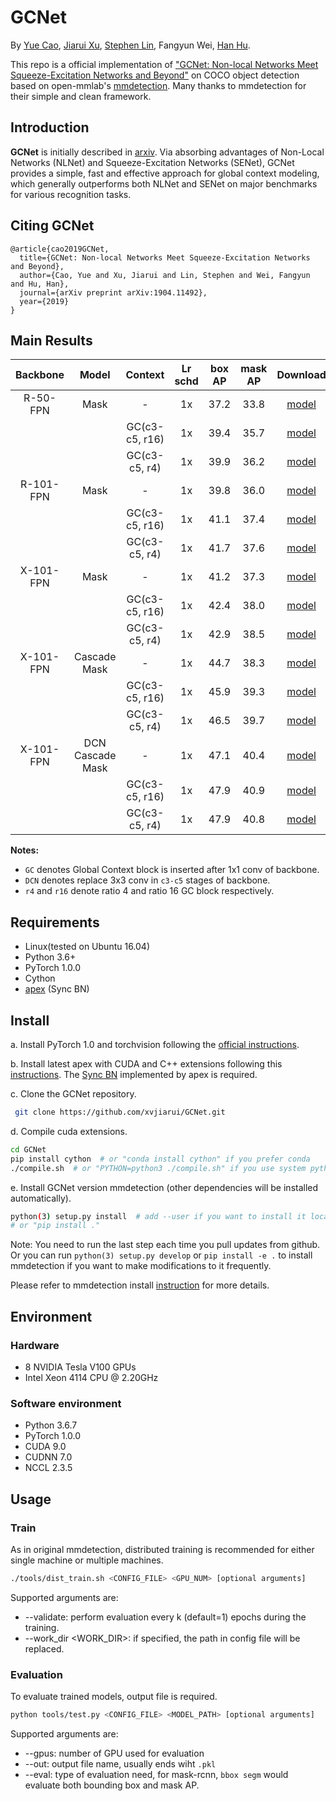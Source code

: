 # GCNet

By [Yue Cao](http://yue-cao.me), [Jiarui Xu](http://jerryxu.net), [Stephen Lin](https://scholar.google.com/citations?user=c3PYmxUAAAAJ&hl=en), Fangyun Wei, [Han Hu](https://sites.google.com/site/hanhushomepage/).

This repo is a official implementation of ["GCNet: Non-local Networks Meet Squeeze-Excitation Networks and Beyond"](https://arxiv.org/abs/1904.11492) on COCO object detection based on open-mmlab's [mmdetection](https://github.com/open-mmlab/mmdetection).
Many thanks to mmdetection for their simple and clean framework.

## Introduction

**GCNet** is initially described in [arxiv](https://arxiv.org/abs/1904.11492). Via absorbing advantages of Non-Local Networks (NLNet) and Squeeze-Excitation Networks (SENet),  GCNet provides a simple, fast and effective approach for global context modeling, which generally outperforms both NLNet and SENet on major benchmarks for various recognition tasks.

## Citing GCNet

```
@article{cao2019GCNet,
  title={GCNet: Non-local Networks Meet Squeeze-Excitation Networks and Beyond},
  author={Cao, Yue and Xu, Jiarui and Lin, Stephen and Wei, Fangyun and Hu, Han},
  journal={arXiv preprint arXiv:1904.11492},
  year={2019}
}
```

## Main Results

| Backbone  |      Model       |    Context     | Lr schd | box AP | mask AP | Download  |
| :-------: | :--------------: | :------------: | :-----: | :----: | :-----: | :-------: |
| R-50-FPN  |       Mask       |       -        |   1x    |  37.2  |  33.8   | [model]() |
|           |                  | GC(c3-c5, r16) |   1x    |  39.4  |  35.7   | [model]() |
|           |                  | GC(c3-c5, r4)  |   1x    |  39.9  |  36.2   | [model]() |
| R-101-FPN |       Mask       |       -        |   1x    |  39.8  |  36.0   | [model]() |
|           |                  | GC(c3-c5, r16) |   1x    |  41.1  |  37.4   | [model]() |
|           |                  | GC(c3-c5, r4)  |   1x    |  41.7  |  37.6   | [model]() |
| X-101-FPN |       Mask       |       -        |   1x    |  41.2  |  37.3   | [model]() |
|           |                  | GC(c3-c5, r16) |   1x    |  42.4  |  38.0   | [model]() |
|           |                  | GC(c3-c5, r4)  |   1x    |  42.9  |  38.5   | [model]() |
| X-101-FPN |   Cascade Mask   |       -        |   1x    |  44.7  |  38.3   | [model]() |
|           |                  | GC(c3-c5, r16) |   1x    |  45.9  |  39.3   | [model]() |
|           |                  | GC(c3-c5, r4)  |   1x    |  46.5  |  39.7   | [model]() |
| X-101-FPN | DCN Cascade Mask |       -        |   1x    |  47.1  |  40.4   | [model]() |
|           |                  | GC(c3-c5, r16) |   1x    |  47.9  |  40.9   | [model]() |
|           |                  | GC(c3-c5, r4)  |   1x    |  47.9  |  40.8   | [model]() |

**Notes:**

- `GC` denotes Global Context block is inserted after 1x1 conv of backbone. 
- `DCN` denotes replace 3x3 conv in `c3-c5` stages of backbone.
- `r4` and `r16` denote ratio 4 and ratio 16 GC block respectively. 

## Requirements

- Linux(tested on Ubuntu 16.04)
- Python 3.6+
- PyTorch 1.0.0
- Cython
- [apex](https://github.com/NVIDIA/apex) (Sync BN)

## Install

a. Install PyTorch 1.0 and torchvision following the [official instructions](https://pytorch.org/).

b. Install latest apex with CUDA and C++ extensions following this [instructions](https://github.com/NVIDIA/apex#quick-start). 
The [Sync BN](https://nvidia.github.io/apex/parallel.html#apex.parallel.SyncBatchNorm) implemented by apex is required.

c. Clone the GCNet repository. 

```bash
 git clone https://github.com/xvjiarui/GCNet.git 
```

d. Compile cuda extensions.

```bash
cd GCNet
pip install cython  # or "conda install cython" if you prefer conda
./compile.sh  # or "PYTHON=python3 ./compile.sh" if you use system python3 without virtual environments
```

e. Install GCNet version mmdetection (other dependencies will be installed automatically).

```bash
python(3) setup.py install  # add --user if you want to install it locally
# or "pip install ."
```

Note: You need to run the last step each time you pull updates from github. 
Or you can run `python(3) setup.py develop` or `pip install -e .` to install mmdetection if you want to make modifications to it frequently.

Please refer to mmdetection install [instruction](https://github.com/open-mmlab/mmdetection/blob/master/INSTALL.md) for more details.

## Environment

### Hardware

- 8 NVIDIA Tesla V100 GPUs
- Intel Xeon 4114 CPU @ 2.20GHz

### Software environment

- Python 3.6.7
- PyTorch 1.0.0
- CUDA 9.0
- CUDNN 7.0
- NCCL 2.3.5

## Usage

### Train

As in original mmdetection, distributed training is recommended for either single machine or multiple machines.

```bash
./tools/dist_train.sh <CONFIG_FILE> <GPU_NUM> [optional arguments]
```

Supported arguments are:

- --validate: perform evaluation every k (default=1) epochs during the training.
- --work_dir <WORK_DIR>: if specified, the path in config file will be replaced.

### Evaluation

To evaluate trained models, output file is required.

```bash
python tools/test.py <CONFIG_FILE> <MODEL_PATH> [optional arguments]
```

Supported arguments are:

- --gpus: number of GPU used for evaluation
- --out: output file name, usually ends wiht `.pkl`
- --eval: type of evaluation need, for mask-rcnn, `bbox segm` would evaluate both bounding box and mask AP. 
